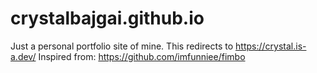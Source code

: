 # crystalbajgai.github.io
Just a personal portfolio site of mine. This redirects to https://crystal.is-a.dev/
Inspired from: https://github.com/imfunniee/fimbo


